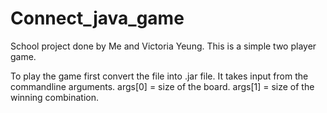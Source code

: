 # Connect_java_game

School project done by Me and Victoria Yeung.
This is a simple two player game.

To play the game first convert the file into .jar file.
It takes input from the commandline arguments. 
args[0] = size of the board.
args[1] = size of the winning combination.
